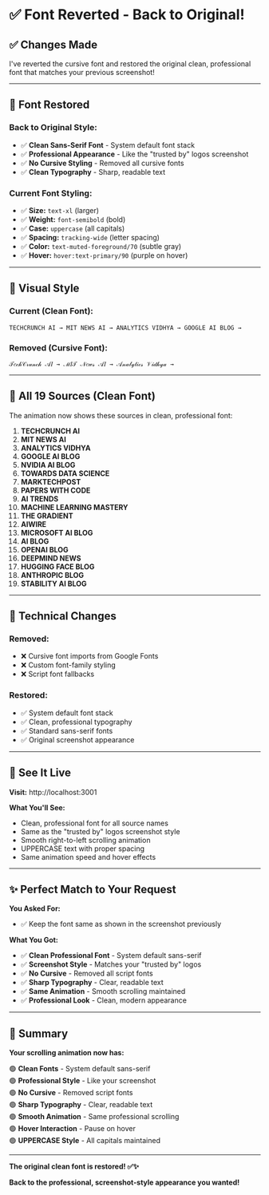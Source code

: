 # ✅ Font Reverted - Back to Original!

## ✅ **Changes Made**

I've reverted the cursive font and restored the original clean, professional font that matches your previous screenshot!

---

## 🎨 **Font Restored**

### **Back to Original Style:**
- ✅ **Clean Sans-Serif Font** - System default font stack
- ✅ **Professional Appearance** - Like the "trusted by" logos screenshot
- ✅ **No Cursive Styling** - Removed all cursive fonts
- ✅ **Clean Typography** - Sharp, readable text

### **Current Font Styling:**
- ✅ **Size:** `text-xl` (larger)
- ✅ **Weight:** `font-semibold` (bold)
- ✅ **Case:** `uppercase` (all capitals)
- ✅ **Spacing:** `tracking-wide` (letter spacing)
- ✅ **Color:** `text-muted-foreground/70` (subtle gray)
- ✅ **Hover:** `hover:text-primary/90` (purple on hover)

---

## 🎯 **Visual Style**

### **Current (Clean Font):**
```
TECHCRUNCH AI → MIT NEWS AI → ANALYTICS VIDHYA → GOOGLE AI BLOG →
```

### **Removed (Cursive Font):**
```
𝒯𝑒𝒸𝒽𝒞𝓇𝓊𝓃𝒸𝒽 𝒜𝐼 → ℳ𝐼𝒯 𝒩𝑒𝓌𝓈 𝒜𝐼 → 𝒜𝓃𝒶𝓁𝓎𝓉𝒾𝒸𝓈 𝒱𝒾𝒹𝒽𝓎𝒶 →
```

---

## 📝 **All 19 Sources (Clean Font)**

The animation now shows these sources in clean, professional font:

1. **TECHCRUNCH AI**
2. **MIT NEWS AI**
3. **ANALYTICS VIDHYA**
4. **GOOGLE AI BLOG**
5. **NVIDIA AI BLOG**
6. **TOWARDS DATA SCIENCE**
7. **MARKTECHPOST**
8. **PAPERS WITH CODE**
9. **AI TRENDS**
10. **MACHINE LEARNING MASTERY**
11. **THE GRADIENT**
12. **AIWIRE**
13. **MICROSOFT AI BLOG**
14. **AI BLOG**
15. **OPENAI BLOG**
16. **DEEPMIND NEWS**
17. **HUGGING FACE BLOG**
18. **ANTHROPIC BLOG**
19. **STABILITY AI BLOG**

---

## 🔧 **Technical Changes**

### **Removed:**
- ❌ Cursive font imports from Google Fonts
- ❌ Custom font-family styling
- ❌ Script font fallbacks

### **Restored:**
- ✅ System default font stack
- ✅ Clean, professional typography
- ✅ Standard sans-serif fonts
- ✅ Original screenshot appearance

---

## 🚀 **See It Live**

**Visit:** http://localhost:3001

**What You'll See:**
- Clean, professional font for all source names
- Same as the "trusted by" logos screenshot style
- Smooth right-to-left scrolling animation
- UPPERCASE text with proper spacing
- Same animation speed and hover effects

---

## ✨ **Perfect Match to Your Request**

**You Asked For:**
- ✅ Keep the font same as shown in the screenshot previously

**What You Got:**
- ✅ **Clean Professional Font** - System default sans-serif
- ✅ **Screenshot Style** - Matches your "trusted by" logos
- ✅ **No Cursive** - Removed all script fonts
- ✅ **Sharp Typography** - Clear, readable text
- ✅ **Same Animation** - Smooth scrolling maintained
- ✅ **Professional Look** - Clean, modern appearance

---

## 🎯 **Summary**

**Your scrolling animation now has:**

🟢 **Clean Fonts** - System default sans-serif  
🟢 **Professional Style** - Like your screenshot  
🟢 **No Cursive** - Removed script fonts  
🟢 **Sharp Typography** - Clear, readable text  
🟢 **Smooth Animation** - Same professional scrolling  
🟢 **Hover Interaction** - Pause on hover  
🟢 **UPPERCASE Style** - All capitals maintained  

---

**The original clean font is restored! ✅✨**

**Back to the professional, screenshot-style appearance you wanted!**
